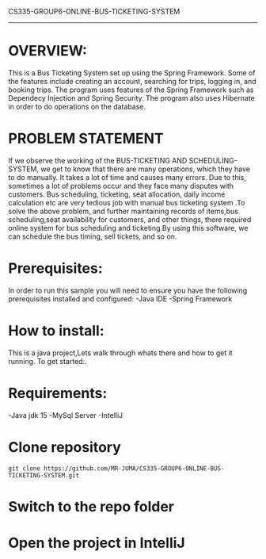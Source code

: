 CS335-GROUP6-ONLINE-BUS-TICKETING-SYSTEM
________________________________________

# OVERVIEW:

This is a Bus Ticketing System set up using the Spring Framework. Some of the features include creating an account, searching for trips, logging in, and booking trips. The program uses features of the Spring Framework such as Dependecy Injection and Spring Security. The program also uses Hibernate in order to do operations on the database.

# PROBLEM STATEMENT
If we observe the working of the BUS-TICKETING AND SCHEDULING-SYSTEM, we get to know that there are many operations, which they have to do manually. It takes a lot of time and causes many errors. Due to this, sometimes a lot of problems occur and they face many disputes with customers. Bus scheduling, ticketing, seat allocation, daily income calculation etc are very tedious job with manual bus ticketing system .To solve the above problem, and further maintaining records of items,bus scheduling,seat availability for customers, and other things, there required online system for bus scheduling and ticketing.By using this software, we can schedule the bus timing, sell tickets, and so on.


# Prerequisites:

In order to run this sample you will need to ensure you have the following prerequisites installed and configured:
-Java IDE
-Spring Framework

# How to install:
This is a java project,Lets walk through whats there and how to get it running. To get started:.

# Requirements:
-Java jdk 15 
-MySql Server
-IntelliJ

# Clone repository
```
git clone https://github.com/MR-JUMA/CS335-GROUP6-ONLINE-BUS-TICKETING-SYSTEM.git
```
# Switch to the repo folder

# Open the project in  IntelliJ




   
